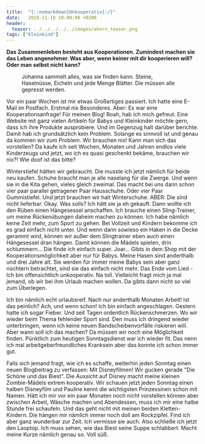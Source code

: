 ```yaml
---
title:  "{::nomarkdown}Unkooperativ{:/}"
date:   2018-11-18 10:00:00 +0200
header:
  teaser: ../../../../../images/ahorn_teaser.png
tags: ["Kleinkind"]
---
```


**Das Zusammenleben besteht aus Kooperationen. Zumindest machen sie das Leben angenehmer. Was aber, wenn keiner mit dir kooperieren will? Oder man selbst nicht kann?**

<figure>
  <img src="../../../../../images/ahorn.png" alt="">
  <figcaption>Johanna sammelt alles, was sie finden kann. Steine, Haselnüsse, Eicheln und jede Menge Blätter. Die müssen alle gepresst werden.</figcaption>
</figure>

Vor ein paar Wochen ist mir etwas Großartiges passiert. Ich hatte eine E-Mail im Postfach. Erstmal nix Besonderes. Aber: Es war eine Kooperationsanfrage! Für meinen Blog! Boah, hab ich mich gefreut. Eine Website mit ganz vielen Artikeln für Babys und Kleinkinder möchte gern, dass ich ihre Produkte ausprobiere. Und im Gegenzug halt darüber berichte. Damit hab ich grundsätzlich kein Problem. Solange es sinnvoll ist und genau da kommen wir zum Problem. Wir brauchen nix! Kann man sich das vorstellen? Da kaufe ich seit Wochen, Monaten und Jahren endlos viele Kinderzeugs und jetzt, wo ich es quasi geschenkt bekäme, brauchen wir nix?! Wie doof ist das bitte?

Winterstiefel hätten wir gebraucht. Die musste ich jetzt nämlich für beide neu kaufen. Schuhe braucht man je alle naselang für die Zwerge. Und wenn sie in die Kita gehen, vieles gleich zweimal. Das macht bei uns dann schon vier paar parallel getragener Paar Hausschuhe. Oder vier Paar Gummistiefel. Und jetzt brauchen wir halt Winterschuhe. ABER: Die sind nicht lieferbar. Okay. Was solls? Ich hätt sie ja eh gekauft. Dann wollte ich den Rüben einen Hängesessel anschaffen. Ich brauche einen Sling-Trainer, um meine Rückenübungen daheim machen zu können. Ich habe nämlich keine Zeit mehr, zum Sport zu gehen. Bei Vollzeit und Kindern bekomme ich es grad einfach nicht unter. Únd wenn dann sowieso ein Haken in die Decke gerammt wird, können wir außer dem Slingtrainer eben auch einen Hängesessel dran hängen. Damit können die Mädels spielen, drin schlummern... Die finde ich einfach super. Joar... Gibts in dem Shop mit der Kooperationsmöglichkeit aber nur für Babys. Meine Hasen sind anderthalb und drei Jahre alt. Sie werden für immer meine Babys sein aber ganz nüchtern betrachtet, sind sie das einfach nicht mehr. Das Ende vom Lied - Ich bin offensichtlich unkooperativ. Na toll. Vielleicht fragt mich ja mal jemand, ob wir bei ihm Urlaub machen wollen. Da gibts dann nicht so viel zum Überlegen.

Ich bin nämlich echt urlaubsreif. Nach nur anderthalb Monaten Arbeit! Ist das peinlich? Ach, und wenn schon! Ich bin einfach angeschlagen. Gestern hatte ich sogar Fieber. Und seit Tagen ordentlich Rückenschmerzen. Wo wir wieder beim Thema fehlender Sport sind. Den muss ich dringend wieder unterbringen, wenn ich keine neuen Bandscheibenvorfälle riskieren will. Aber wann soll ich das machen? Da müssen wir noch eine Möglichkeit finden. Pünktlich zum heutigen Sonntagsdienst war ich wieder fit. Das nenn ich mal arbeitgeberfreundliches Kranksein aber das konnte ich schon immer gut. 

Falls sich jemand fragt, wie ich es schaffe, weiterhin jeden Sonntag einen neuen Blogbeitrag zu verfassen: Mit Disneyfilmen! Wir gucken gerade "Die Schöne und das Biest". Die Aussicht auf Disney macht meine kleinen Zombie-Mädels extrem kooperativ. Wir schauen jetzt jeden Sonntag einen halben Disneyfilm und Pauline kennt die wichtigsten Prinzessinen schon mit Namen. Hätt ich mir vor ein paar Monaten noch nicht vorstellen können aber zwischen Arbeit, Wäsche machen und Abendessen, muss ich mir eine halbe Stunde frei schaufeln. Und das geht nicht mit meinen beiden Kletten-Kindern. Die hängen mir nämlich immer noch doll am Rockzipfel. Find ich aber ganz wunderbar zur Zeit. Ich vermisse sie auch. Also schließe ich jetzt den Laoptop. Ich muss sehen, wie das Biest seine Suppe schlabbert. Macht meine Kurze nämlich genau so. Voll süß.
 












   






































